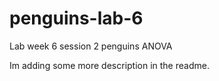 # penguins-lab-6
Lab week 6 session 2 penguins ANOVA

Im adding some more description in the readme.
